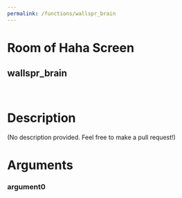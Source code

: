 ```yaml
---
permalink: /functions/wallspr_brain
---
```

# Room of Haha Screen  
## wallspr_brain  
&nbsp;  
# Description  
(No description provided. Feel free to make a pull request!) 
&nbsp;  
# Arguments
### argument0

&nbsp;  


